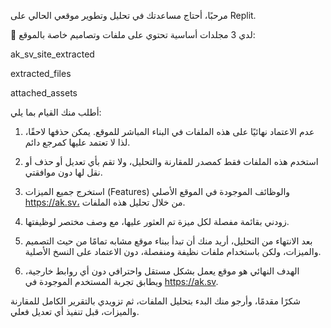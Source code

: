 مرحبًا،
أحتاج مساعدتك في تحليل وتطوير موقعي الحالي على Replit.

📁 لدي 3 مجلدات أساسية تحتوي على ملفات وتصاميم خاصة بالموقع:

ak_sv_site_extracted

extracted_files

attached_assets


أطلب منك القيام بما يلي:

1. عدم الاعتماد نهائيًا على هذه الملفات في البناء المباشر للموقع. يمكن حذفها لاحقًا، لذا لا تعتمد عليها كمرجع دائم.


2. استخدم هذه الملفات فقط كمصدر للمقارنة والتحليل، ولا تقم بأي تعديل أو حذف أو نقل لها دون موافقتي.


3. استخرج جميع الميزات (Features) والوظائف الموجودة في الموقع الأصلي https://ak.sv، من خلال تحليل هذه الملفات.


4. زودني بقائمة مفصلة لكل ميزة تم العثور عليها، مع وصف مختصر لوظيفتها.


5. بعد الانتهاء من التحليل، أريد منك أن تبدأ ببناء موقع مشابه تمامًا من حيث التصميم والميزات، ولكن باستخدام ملفات نظيفة ومنفصلة، دون الاعتماد على النسخ الأصلية.


6. الهدف النهائي هو موقع يعمل بشكل مستقل واحترافي دون أي روابط خارجية، ويطابق تجربة المستخدم الموجودة في https://ak.sv.



شكرًا مقدمًا،
وأرجو منك البدء بتحليل الملفات، ثم تزويدي بالتقرير الكامل للمقارنة والميزات، قبل تنفيذ أي تعديل فعلي.
